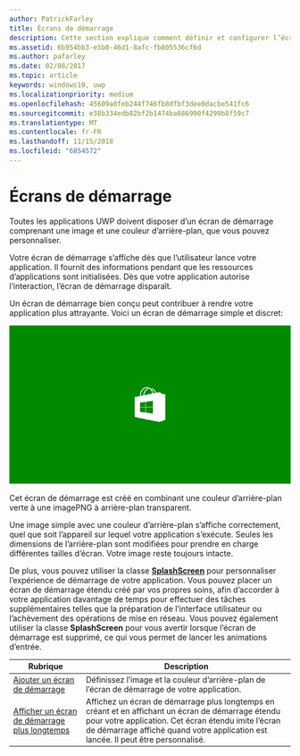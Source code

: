 ```yaml
---
author: PatrickFarley
title: Écrans de démarrage
description: Cette section explique comment définir et configurer l’écran de démarrage de votre application.
ms.assetid: 6b954bb3-e5b0-46d1-8afc-fb805536cf6d
ms.author: pafarley
ms.date: 02/08/2017
ms.topic: article
keywords: windows10, uwp
ms.localizationpriority: medium
ms.openlocfilehash: 45609a0feb244f746fb8dfbf3dee0dacbe541fc6
ms.sourcegitcommit: e38b334edb82bf2b1474ba686990f4299b8f59c7
ms.translationtype: MT
ms.contentlocale: fr-FR
ms.lasthandoff: 11/15/2018
ms.locfileid: "6854572"
---
```

# <a name="splash-screens"></a>Écrans de démarrage

Toutes les applications UWP doivent disposer d’un écran de démarrage comprenant une image et une couleur d’arrière-plan, que vous pouvez personnaliser.

Votre écran de démarrage s’affiche dès que l’utilisateur lance votre application. Il fournit des informations pendant que les ressources d’applications sont initialisées. Dès que votre application autorise l’interaction, l’écran de démarrage disparaît.

Un écran de démarrage bien conçu peut contribuer à rendre votre application plus attrayante. Voici un écran de démarrage simple et discret:

![écran de démarrage redimensionné à 75% de la taille de l’exemple.](images/regularsplashscreen.png)

Cet écran de démarrage est créé en combinant une couleur d’arrière-plan verte à une imagePNG à arrière-plan transparent.

Une image simple avec une couleur d’arrière-plan s’affiche correctement, quel que soit l’appareil sur lequel votre application s’exécute. Seules les dimensions de l’arrière-plan sont modifiées pour prendre en charge différentes tailles d’écran. Votre image reste toujours intacte.

De plus, vous pouvez utiliser la classe [**SplashScreen**](https://msdn.microsoft.com/library/windows/apps/br224763) pour personnaliser l’expérience de démarrage de votre application. Vous pouvez placer un écran de démarrage étendu créé par vos propres soins, afin d’accorder à votre application davantage de temps pour effectuer des tâches supplémentaires telles que la préparation de l’interface utilisateur ou l’achèvement des opérations de mise en réseau. Vous pouvez également utiliser la classe **SplashScreen** pour vous avertir lorsque l’écran de démarrage est supprimé, ce qui vous permet de lancer les animations d’entrée.

| Rubrique | Description |
|-------|-------------|
| [Ajouter un écran de démarrage](add-a-splash-screen.md) | Définissez l’image et la couleur d’arrière-plan de l’écran de démarrage de votre application. |
| [Afficher un écran de démarrage plus longtemps](create-a-customized-splash-screen.md) | Affichez un écran de démarrage plus longtemps en créant et en affichant un écran de démarrage étendu pour votre application. Cet écran étendu imite l’écran de démarrage affiché quand votre application est lancée. Il peut être personnalisé. |